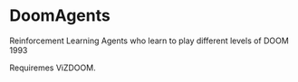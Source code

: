 # DoomAgents

Reinforcement Learning Agents who learn to play different levels of DOOM 1993

Requiremes ViZDOOM.
